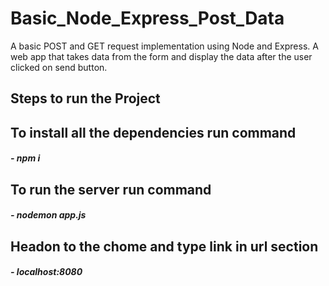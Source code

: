 # Basic_Node_Express_Post_Data
A basic POST and GET request implementation using Node and Express. A web app that takes data from the form and display the data after the user clicked on send button.  

## Steps to run the Project

## To install all the dependencies run command
#####  - npm i
## To run the server run command
##### - nodemon app.js
## Headon to the chome and type link in url section 
##### - localhost:8080

